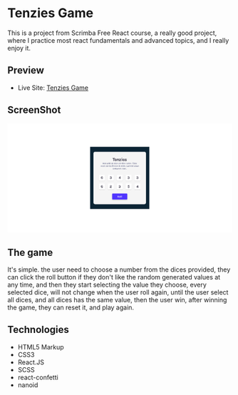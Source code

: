 # Tenzies Game

This is a project from Scrimba Free React course, a really good project, where I practice most react fundamentals and advanced topics, and I really enjoy it.

## Preview
- Live Site: [Tenzies Game](https://0x41-li.github.io/tenzies/)
## ScreenShot
![](./screenshot.png)

## The game
It's simple. the user need to choose a number from the dices provided, they can click the roll button if they don't like the random generated values at any time, and then they start selecting the value they choose, every selected dice, will not change when the user roll again, until the user select all dices, and all dices has the same value, then the user win, after winning the game, they can reset it, and play again.

## Technologies
- HTML5 Markup
- CSS3
- React.JS
- SCSS
- react-confetti
- nanoid


